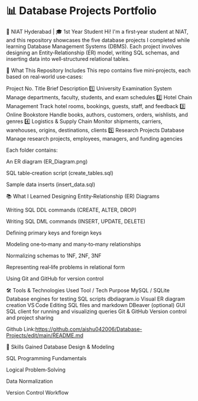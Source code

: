 # 📊 Database Projects Portfolio
📍 NIAT Hyderabad | 🎓 1st Year Student
Hi! I'm a first‑year student at NIAT, and this repository showcases the five database projects I completed while learning Database Management Systems (DBMS).
Each project involves designing an Entity‑Relationship (ER) model, writing SQL schemas, and inserting data into well‑structured relational tables.

🎯 What This Repository Includes
This repo contains five mini‑projects, each based on real‑world use‑cases:

Project No.	Title	Brief Description
1️⃣	University Examination System	Manage departments, faculty, students, and exam schedules
2️⃣	Hotel Chain Management	Track hotel rooms, bookings, guests, staff, and feedback
3️⃣	Online Bookstore	Handle books, authors, customers, orders, wishlists, and genres
4️⃣	Logistics & Supply Chain	Monitor shipments, carriers, warehouses, origins, destinations, clients
5️⃣	Research Projects Database	Manage research projects, employees, managers, and funding agencies

Each folder contains:

An ER diagram (ER_Diagram.png)

SQL table‑creation script (create_tables.sql)

Sample data inserts (insert_data.sql)

📚 What I Learned
Designing Entity‑Relationship (ER) Diagrams

Writing SQL DDL commands (CREATE, ALTER, DROP)

Writing SQL DML commands (INSERT, UPDATE, DELETE)

Defining primary keys and foreign keys

Modeling one‑to‑many and many‑to‑many relationships

Normalizing schemas to 1NF, 2NF, 3NF

Representing real‑life problems in relational form

Using Git and GitHub for version control

🛠️ Tools & Technologies Used
Tool / Tech	Purpose
MySQL / SQLite	Database engines for testing SQL scripts
dbdiagram.io	Visual ER diagram creation
VS Code	Editing SQL files and markdown
DBeaver (optional)	GUI SQL client for running and visualizing queries
Git & GitHub	Version control and project sharing


Github Link:https://github.com/aishu042006/Database-Projects/edit/main/README.md

🧠 Skills Gained
Database Design & Modeling

SQL Programming Fundamentals

Logical Problem‑Solving

Data Normalization

Version Control Workflow



